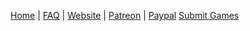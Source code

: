 [Home](https://github.com/the-expanse/SideQuest/wiki) |
[FAQ](https://github.com/the-expanse/SideQuest/wiki/FAQ) |
[Website](https://sidequestvr.com) |
[Patreon](https://www.patreon.com/TheExpanseVR) |
[Paypal](https://www.paypal.com/cgi-bin/webscr?cmd=_s-xclick&hosted_button_id=744A6C394Q8JG&source=url)
[Submit Games](https://github.com/the-expanse/SideQuest/wiki/Submit-Games)